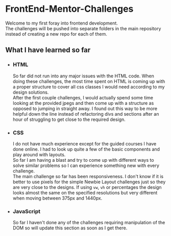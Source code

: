 # FrontEnd-Mentor-Challenges

Welcome to my first foray into frontend development.  
The challenges will be pushed into separate folders in the main repository instead of creating a new repo for each of them.

## What I have learned so far

* ### HTML
  
  So far did not run into any major issues with the HTML code. When doing these challenges, the most time spent on HTML is coming up with a proper structure to cover all css classes I would need according to my design solutions.  
  After the first couple challenges, I would actually spend some time looking at the provided jpegs and then come up with a structure as opposed to jumping in straight away. I found out this way to be more helpful down the line instead of refactoring divs and sections after an hour of struggling to get close to the required design.

* ### CSS  
  
  I do not have much experience except for the guided courses I have done online. I had to look up quite a few of the basic components and play around with layouts.  
  So far I am having a blast and try to come up with different ways to solve similar problems so I can experience something new with every challenge.  
  The main challenge so far has been responsiveness. I don't know if it is better to use pixels for the simple Newbie Layout challenges just so they are very close to the designs. If using ```vw```, ```vh``` or percentages the design looks almost the same on the specified resolutions but very different when moving between 375px and 1440px.

* ### JavaScript

  So far I haven't done any of the challenges requiring manipulation of the DOM so will update this section as soon as I get there.
